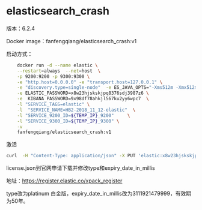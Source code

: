 # elasticsearch_crash

版本：6.2.4

Docker image：fanfengqiang/elasticsearch_crash:v1

启动方式：

```bash
	docker run -d --name elastic \
	--restart=always  --net=host  \
	-p 9200:9200 -p 9300:9300 \
	-e "http.host=0.0.0.0" -e "transport.host=127.0.0.1" \
	-e "discovery.type=single-node"  -e ES_JAVA_OPTS="-Xms512m -Xmx512m"  \
	-e ELASTIC_PASSWORD=x8w23hjskskjpq8376sdj3987z6 \
	-e  KIBANA_PASSWORD=9x98df78ahkjl567ku2yy6wpc7  \
	-l "SERVICE_TAGS=elastic" \
	-l  "SERVICE_NAME=HB2-2018_11_12-elastic"  \
	-l "SERVICE_9200_ID=${TEMP_IP}_9200"     \
	-l "SERVICE_9300_ID=${TEMP_IP}_9300" \
	-v 
	fanfengqiang/elasticsearch_crash:v1
```

激活

```bash
curl  -H "Content-Type: application/json" -X PUT 'elastic:x8w23hjskskjpq8376sdj3987z6@localhost:9200/_xpack/license' -d @license.json
```

license.json到官网申请下载并修改type和expiry_date_in_millis

地址：https://register.elastic.co/xpack_register

type改为platinum 白金版，expiry_date_in_millis改为3111921479999，有效期为50年。

